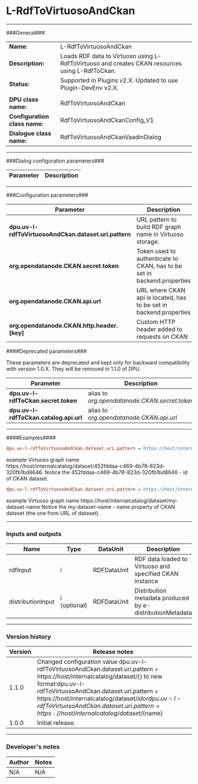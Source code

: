 # L-RdfToVirtuosoAndCkan #
----------

###General###

|                              |                                                               |
|------------------------------|---------------------------------------------------------------|
|**Name:**                     |L-RdfToVirtuosoAndCkan                                              |
|**Description:**              |Loads RDF data to Virtuoso using L-RdfToVirtuoso and creates CKAN resources using L-RdfToCkan. |
|**Status:**                   |Supported in Plugins v2.X. Updated to use Plugin-DevEnv v2.X.       |
|                              |                                                               |
|**DPU class name:**           |RdfToVirtuosoAndCkan     | 
|**Configuration class name:** |RdfToVirtuosoAndCkanConfig_V1                           |
|**Dialogue class name:**      |RdfToVirtuosoAndCkanVaadinDialog | 

***

###Dialog configuration parameters###


|Parameter                        |Description                             |
|---------------------------------|----------------------------------------|

***

###Configuration parameters###

|Parameter                        |Description                             |                                                        
|---------------------------------|----------------------------------------|
|**dpu.uv-l-rdfToVirtuosoAndCkan.dataset.uri.pattern** |URL  pattern to build RDF graph name in Virtuoso storage. |
|**org.opendatanode.CKAN.secret.token**    |Token used to authenticate to CKAN, has to be set in backend.properties  |
|**org.opendatanode.CKAN.api.url** | URL where CKAN api is located, has to be set in backend.properties |
|**org.opendatanode.CKAN.http.header.[key]** | Custom HTTP header added to requests on CKAN |

####Deprecated parameters###

These parameters are deprecated and kept only for backward compatibility with version 1.0.X.
They will be removed in 1.1.0 of DPU.

|Parameter                             |Description                             |
|--------------------------------------|----------------------------------------|
|**dpu.uv-l-rdfToCkan.secret.token**    | alias to _org.opendatanode.CKAN.secret.token_  |
|**dpu.uv-l-rdfToCkan.catalog.api.url** | alias to _org.opendatanode.CKAN.api.url_ |

***

####Examples####
```INI
dpu.uv-l-rdfToVirtuosoAndCkan.dataset.uri.pattern = https://host/internalcatalog/dataset/${id}
```
example Virtuoso graph name https://host/internalcatalog/dataset/452fddaa-c469-4b78-823d-320fb1bd8646.
Notice the 452fddaa-c469-4b78-823d-320fb1bd8646 - id of CKAN dataset.

```INI
dpu.uv-l-rdfToVirtuosoAndCkan.dataset.uri.pattern = https://host/internalcatalog/dataset/${name}
```
example Virtuoso graph name https://host/internalcatalog/dataset/my-dataset-name
Notice the my-dataset-name - name property of CKAN dataset (the one from URL of dataset).

***

### Inputs and outputs ###

|Name                |Type       |DataUnit                         |Description                        |
|--------------------|-----------|---------------------------------|-----------------------------------|
|rdfInput |i |RDFDataUnit |RDF data loaded to Virtuoso and specified CKAN instance  |
|distributionInput |i (optional) |RDFDataUnit | Distribution metadata produced by e-distributionMetadata  |

***

### Version history ###

|Version            |Release notes                                   |
|-------------------|------------------------------------------------|
|1.1.0              |Changed configuration value dpu.uv-l-rdfToVirtuosoAndCkan.dataset.uri.pattern = https://host/internalcatalog/dataset/{} to new format:dpu.uv-l-rdfToVirtuosoAndCkan.dataset.uri.pattern = https://host/internalcatalog/dataset/${id} or dpu.uv-l-rdfToVirtuosoAndCkan.dataset.uri.pattern = https://host/internalcatalog/dataset/${name}                        |
|1.0.0              |Initial release.                         |


***

### Developer's notes ###

|Author            |Notes                 |
|------------------|----------------------|
|N/A               |N/A                   | 

